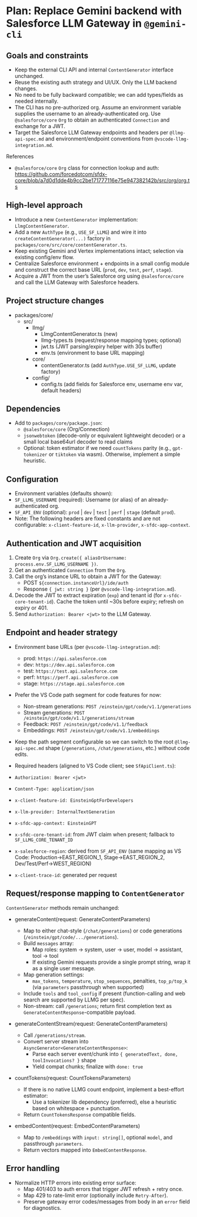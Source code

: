 # Plan: Replace Gemini backend with Salesforce LLM Gateway in `@gemini-cli`

## Goals and constraints

- Keep the external CLI API and internal `ContentGenerator` interface unchanged.
- Reuse the existing auth strategy and UI/UX. Only the LLM backend changes.
- No need to be fully backward compatible; we can add types/fields as needed internally.
- The CLI has no pre-authorized org. Assume an environment variable supplies the username to an already-authenticated org. Use `@salesforce/core` `Org` to obtain an authenticated `Connection` and exchange for a JWT.
- Target the Salesforce LLM Gateway endpoints and headers per `@llmg-api-spec.md` and environment/endpoint conventions from `@vscode-llmg-integration.md`.

References

- `@salesforce/core` `Org` class for connection lookup and auth: https://github.com/forcedotcom/sfdx-core/blob/a7d0d1dde4b9cc2be171777116e75e947382142b/src/org/org.ts

## High-level approach

- Introduce a new `ContentGenerator` implementation: `LlmgContentGenerator`.
- Add a new `AuthType` (e.g., `USE_SF_LLMG`) and wire it into `createContentGenerator(...)` factory in `packages/core/src/core/contentGenerator.ts`.
- Keep existing Gemini and Vertex implementations intact; selection via existing config/env flow.
- Centralize Salesforce environment + endpoints in a small config module and construct the correct base URL (`prod`, `dev`, `test`, `perf`, `stage`).
- Acquire a JWT from the user’s Salesforce org using `@salesforce/core` and call the LLM Gateway with Salesforce headers.

## Project structure changes

- packages/core/
  - src/
    - llmg/
      - LlmgContentGenerator.ts (new)
      - llmg-types.ts (request/response mapping types; optional)
      - jwt.ts (JWT parsing/expiry helper with 30s buffer)
      - env.ts (environment to base URL mapping)
    - core/
      - contentGenerator.ts (add `AuthType.USE_SF_LLMG`, update factory)
    - config/
      - config.ts (add fields for Salesforce env, username env var, default headers)

## Dependencies

- Add to `packages/core/package.json`:
  - `@salesforce/core` (Org/Connection)
  - `jsonwebtoken` (decode-only or equivalent lightweight decoder) or a small local base64url decoder to read claims
  - Optional: token estimator if we need `countTokens` parity (e.g., `gpt-tokenizer` or `tiktoken` via wasm). Otherwise, implement a simple heuristic.

## Configuration

- Environment variables (defaults shown):
- `SF_LLMG_USERNAME` (required): Username (or alias) of an already-authenticated org.
- `SF_API_ENV` (optional): `prod` | `dev` | `test` | `perf` | `stage` (default `prod`).
- Note: The following headers are fixed constants and are not configurable: `x-client-feature-id`, `x-llm-provider`, `x-sfdc-app-context`.

## Authentication and JWT acquisition

1. Create `Org` via `Org.create({ aliasOrUsername: process.env.SF_LLMG_USERNAME })`.
2. Get an authenticated `Connection` from the `Org`.
3. Call the org’s instance URL to obtain a JWT for the Gateway:
   - POST `${connection.instanceUrl}/ide/auth`
   - Response `{ jwt: string }` (per `@vscode-llmg-integration.md`).
4. Decode the JWT to extract expiration (`exp`) and tenant id (for `x-sfdc-core-tenant-id`). Cache the token until ~30s before expiry; refresh on expiry or 401.
5. Send `Authorization: Bearer <jwt>` to the LLM Gateway.

## Endpoint and header strategy

- Environment base URLs (per `@vscode-llmg-integration.md`):
  - prod: `https://api.salesforce.com`
  - dev: `https://dev.api.salesforce.com`
  - test: `https://test.api.salesforce.com`
  - perf: `https://perf.api.salesforce.com`
  - stage: `https://stage.api.salesforce.com`

- Prefer the VS Code path segment for code features for now:
  - Non-stream generations: `POST /einstein/gpt/code/v1.1/generations`
  - Stream generations: `POST /einstein/gpt/code/v1.1/generations/stream`
  - Feedback: `POST /einstein/gpt/code/v1.1/feedback`
  - Embeddings: `POST /einstein/gpt/code/v1.1/embeddings`

- Keep the path segment configurable so we can switch to the root `@llmg-api-spec.md` shape (`/generations`, `/chat/generations`, etc.) without code edits.

- Required headers (aligned to VS Code client; see `SfApiClient.ts`):
- `Authorization: Bearer <jwt>`
- `Content-Type: application/json`
- `x-client-feature-id: EinsteinGptForDevelopers`
- `x-llm-provider: InternalTextGeneration`
- `x-sfdc-app-context: EinsteinGPT`
- `x-sfdc-core-tenant-id`: from JWT claim when present; fallback to `SF_LLMG_CORE_TENANT_ID`
- `x-salesforce-region`: derived from `SF_API_ENV` (same mapping as VS Code: Production→EAST_REGION_1, Stage→EAST_REGION_2, Dev/Test/Perf→WEST_REGION)
- `x-client-trace-id`: generated per request

## Request/response mapping to `ContentGenerator`

`ContentGenerator` methods remain unchanged:

- generateContent(request: GenerateContentParameters)
  - Map to either chat-style (`/chat/generations`) or code generations (`/einstein/gpt/code/.../generations`).
  - Build `messages` array:
    - Map roles: system → system, user → user, model → assistant, tool → tool
    - If existing Gemini requests provide a single prompt string, wrap it as a single user message.
  - Map generation settings:
    - `max_tokens`, `temperature`, `stop_sequences`, penalties, `top_p/top_k` (via `parameters` passthrough when supported)
  - Include `tools` and `tool_config` if present (function-calling and web search are supported by LLMG per spec).
  - Non-stream: call `/generations`; return first completion text as `GenerateContentResponse`-compatible payload.

- generateContentStream(request: GenerateContentParameters)
  - Call `/generations/stream`.
  - Convert server stream into `AsyncGenerator<GenerateContentResponse>`:
    - Parse each server event/chunk into `{ generatedText, done, toolInvocations? }` shape
    - Yield compat chunks; finalize with `done: true`

- countTokens(request: CountTokensParameters)
  - If there is no native LLMG count endpoint, implement a best-effort estimator:
    - Use a tokenizer lib dependency (preferred), else a heuristic based on whitespace + punctuation.
  - Return `CountTokensResponse` compatible fields.

- embedContent(request: EmbedContentParameters)
  - Map to `/embeddings` with `input: string[]`, optional `model`, and passthrough `parameters`.
  - Return vectors mapped into `EmbedContentResponse`.

## Error handling

- Normalize HTTP errors into existing error surface:
  - Map 401/403 to auth errors that trigger JWT refresh + retry once.
  - Map 429 to rate-limit error (optionally include `Retry-After`).
  - Preserve gateway error codes/messages from body in an `error` field for diagnostics.
